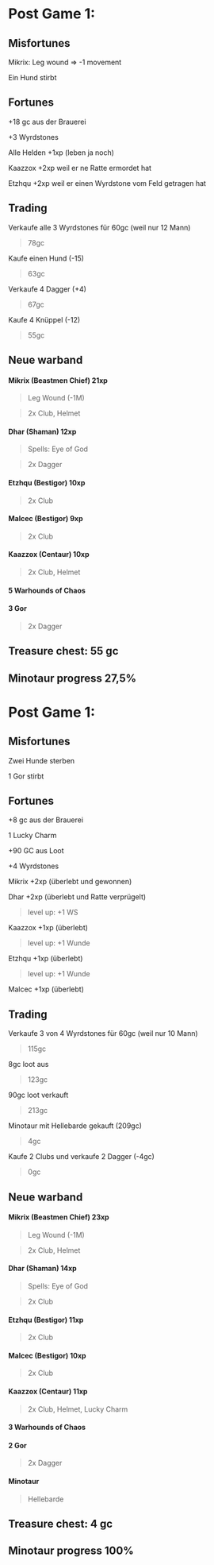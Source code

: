 # Post Game 1:

## Misfortunes

Mikrix: Leg wound => -1 movement

Ein Hund stirbt

## Fortunes

+18 gc aus der Brauerei

+3 Wyrdstones

Alle Helden +1xp (leben ja noch)

Kaazzox +2xp weil er ne Ratte ermordet hat

Etzhqu +2xp weil er einen Wyrdstone vom Feld getragen hat

## Trading

Verkaufe alle 3 Wyrdstones für 60gc (weil nur 12 Mann)
> 78gc

Kaufe einen Hund (-15)

> 63gc

Verkaufe 4 Dagger (+4)

> 67gc

Kaufe 4 Knüppel (-12)

> 55gc

## Neue warband

#### Mikrix (Beastmen Chief) 21xp

> Leg Wound (-1M)

> 2x Club, Helmet

#### Dhar (Shaman) 12xp

> Spells: Eye of God

> 2x Dagger

#### Etzhqu (Bestigor) 10xp

> 2x Club

#### Malcec (Bestigor) 9xp

>2x Club

#### Kaazzox (Centaur) 10xp

> 2x Club, Helmet

#### 5 Warhounds of Chaos

#### 3 Gor

> 2x Dagger

## Treasure chest: 55 gc

## Minotaur progress 27,5%


# Post Game 1:

## Misfortunes

Zwei Hunde sterben

1 Gor stirbt

## Fortunes

+8 gc aus der Brauerei

1 Lucky Charm

+90 GC aus Loot

+4 Wyrdstones

Mikrix +2xp (überlebt und gewonnen)

Dhar +2xp (überlebt und Ratte verprügelt)

> level up: +1 WS

Kaazzox +1xp (überlebt)

> level up: +1 Wunde

Etzhqu +1xp (überlebt)

> level up: +1 Wunde

Malcec +1xp (überlebt)

## Trading

Verkaufe 3 von 4 Wyrdstones für 60gc (weil nur 10 Mann)
> 115gc

8gc loot aus

> 123gc

90gc loot verkauft 

> 213gc

Minotaur mit Hellebarde gekauft (209gc)

> 4gc

Kaufe 2 Clubs und verkaufe 2 Dagger (-4gc)

> 0gc

## Neue warband

#### Mikrix (Beastmen Chief) 23xp

> Leg Wound (-1M)

> 2x Club, Helmet

#### Dhar (Shaman) 14xp

> Spells: Eye of God

> 2x Club

#### Etzhqu (Bestigor) 11xp

> 2x Club

#### Malcec (Bestigor) 10xp

>2x Club

#### Kaazzox (Centaur) 11xp

> 2x Club, Helmet, Lucky Charm

#### 3 Warhounds of Chaos

#### 2 Gor

> 2x Dagger

#### Minotaur

> Hellebarde 

## Treasure chest: 4 gc

## Minotaur progress 100%



